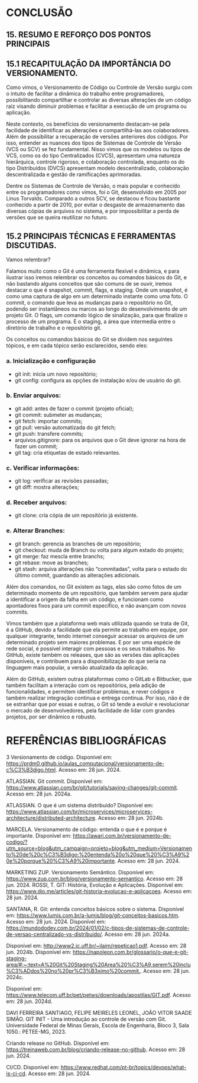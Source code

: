 # CONCLUSÃO <!-- omit in toc --><!-- markdownlint-disable -->

## 15. RESUMO E REFORÇO DOS PONTOS PRINCIPAIS

## 15.1 RECAPITULAÇÃO DA IMPORTÂNCIA DO VERSIONAMENTO.

Como vimos, o Versionamento de Código ou Controle de Versão surgiu com o intuito de facilitar a dinâmica do trabalho entre programadores, possibilitando compartilhar e controlar as diversas alterações de um código raiz visando diminuir problemas e facilitar a execução de um programa ou aplicação. 

Neste contexto, os benefícios do versionamento destacam-se pela facilidade de identificar as alterações e compartilhá-las aos colaboradores. Além de possibilitar a recuperação de versões anteriores dos códigos. Por isso, entender as nuances dos tipos de Sistemas de Controle de Versão (VCS ou SCV)  se fez fundamental. Nisso vimos que os modelos ou tipos de VCS, como os do tipo Centralizados (CVCS), apresentam uma natureza hierárquica, controle rigoroso, e colaboração controlada, enquanto os do tipo Distribuídos (DVCS) apresentam modelo descentralizado, colaboração descentralizada e gestão de ramificações aprimoradas.

Dentre os Sistemas de Controle de Versão, o mais popular e conhecido entre os programadores como vimos, foi o Git, desenvolvido em 2005 por Linus Torvalds. 
Comparado a outros SCV,  se destacou e ficou bastante conhecido a partir de 2010, por evitar o desgaste de armazenamento das diversas cópias de arquivos no sistema, e por impossibilitar a perda de versões que se queira reutilizar no futuro. 










## 15.2 PRINCIPAIS TÉCNICAS E FERRAMENTAS DISCUTIDAS.

Vamos relembrar?

Falamos muito como o Git é uma ferramenta flexível e dinâmica, e para ilustrar isso iremos relembrar os conceitos ou comandos básicos do Git, e não bastando alguns conceitos que são comuns de se ouvir, iremos destacar o que é snapshot, commit, flags, e staging. Onde um snapshot, é como uma captura de algo em um determinado instante como uma foto. O commit, o comando que leva as mudanças para o repositório no Git, podendo ser instantâneos ou marcos ao longo do desenvolvimento de um projeto Git. O flags, um comando lógico de sinalização, para que finalize o processo de um programa. E o staging, a área que intermedia entre o diretório de trabalho e o repositório git.

Os conceitos ou comandos básicos do Git se dividem nos seguintes tópicos, e em cada tópico serão esclarecidos, sendo eles:
### a.	Inicialização e configuração
- git init: inicia um novo repositório;
- git config: configura as opções de instalação e/ou de usuário do git.

### b.	Enviar arquivos: 
-	git add: antes de fazer o commit (projeto oficial);
-	git commit: submeter as mudanças;
-	git fetch: importar commits;
-	git pull: versão automatizada do git fetch;
-	git push: transfere commits;
-	arquivos.gitignore: para os arquivos que o Git deve ignorar na hora de fazer um commit;
-	git tag: cria etiquetas de estado relevantes.

### c.	Verificar informações:
-	git log: verificar as revisões passadas;
-	git diff: mostra alterações;

### d.	Receber arquivos:
-	git clone: cria cópia de um repositório já existente.

### e.	Alterar Branches:
-	git branch: gerencia as branches de um repositório;
-	git checkout: muda de Branch ou volta para algum estado do projeto;
-	git merge: faz mescla entre branchs;
-	git rebase: move as branches;
-	git stash: arquiva alterações não “commitadas”, volta para o estado do último commit, guardando as alterações adicionais.

Além dos comandos, no Git existem as tags, elas são como fotos de um determinado momento de um repositório, que também servem para ajudar a identificar a origem da falha em um código, e funcionam como apontadores fixos para um commit específico, e não avançam com novos commits.

Vimos também que a plataforma web mais utilizada quando se trata de Git, é a GitHub, devido a facilidade que ela permite ao trabalho em equipe, por qualquer integrante, tendo internet conseguir acessar os arquivos de um determinado projeto sem maiores problemas. E por ser uma espécie de rede social, é possível interagir com pessoas e os seus trabalhos. 
No GitHub, existe também os releases, que são as versões das aplicações disponíveis, e contribuem para a disponibilização do que seria na linguagem mais popular, a versão atualizada da aplicação.

Além do GitHub, existem outras plataformas como o GitLab e Bitbucker, que também facilitam a interação com os repositórios, pela adição de funcionalidades, e permitem identificar problemas, e rever códigos e também realizar integração continua e entrega continua. Por isso, não é de se estranhar que por essas e outras, o Git só tende a evoluir e revolucionar o mercado de desenvolvedores, pela facilidade de lidar com grandes projetos, por ser dinâmico e robusto.




# REFERÊNCIAS BIBLIOGRÁFICAS <!-- omit in toc --><!-- markdownlint-disable -->

3 Versionamento de código. Disponível em: <https://prdm0.github.io/aulas_computacional/versionamento-de-c%C3%B3digo.html>. Acesso em: 28 jun. 2024.

ATLASSIAN. Git commit. Disponível em: <https://www.atlassian.com/br/git/tutorials/saving-changes/git-commit>. Acesso em: 28 jun. 2024a.

ATLASSIAN. O que é um sistema distribuído? Disponível em: <https://www.atlassian.com/br/microservices/microservices-architecture/distributed-architecture>. Acesso em: 28 jun. 2024b.

MARCELA. Versionamento de código: entenda o que é e porque é importante. Disponível em: <https://awari.com.br/versionamento-de-codigo/?utm_source=blog&utm_campaign=projeto+blog&utm_medium=Versionamento%20de%20c%C3%B3digo:%20entenda%20o%20que%20%C3%A9%20e%20porque%20%C3%A9%20importante>. Acesso em: 28 jun. 2024.

MARKETING ZUP. Versionamento Semântico. Disponível em: <https://www.zup.com.br/blog/versionamento-semantico>. Acesso em: 28 jun. 2024.
ROSSI, T. GIT: História, Evolução e Aplicações. Disponível em: <https://www.dio.me/articles/git-historia-evolucao-e-aplicacoes>. Acesso em: 28 jun. 2024.

SANTANA, R. Git: entenda conceitos básicos sobre o sistema. Disponível em: <https://www.lumis.com.br/a-lumis/blog/git-conceitos-basicos.htm>. Acesso em: 28 jun. 2024.
Disponível em: <https://mundododev.com.br/2024/01/02/c-tipos-de-sistemas-de-controle-de-versao-centralizado-vs-distribuido/>. Acesso em: 28 jun. 2024a.

Disponível em: <http://www2.ic.uff.br/~ilaim/repeticao1.pdf>. Acesso em: 28 jun. 2024b.
Disponível em: <https://napoleon.com.br/glossario/o-que-e-git-staging-area/#:~:text=A%20Git%20Staging%20Area%20%C3%A9,serem%20inclu%C3%ADdos%20no%20pr%C3%B3ximo%20commit.>. Acesso em: 28 jun. 2024c.

Disponível em: <https://www.telecom.uff.br/pet/petws/downloads/apostilas/GIT.pdf>. Acesso em: 28 jun. 2024d.

DAVI FERREIRA SANTIAGO, FELIPE MEIRELES LEONEL, JOÃO VITOR SAADE SIMÃO. GIT INIT - Uma introdução ao controle de versão com Git. Universidade Federal de Minas Gerais, Escola de Engenharia, Bloco 3, Sala 1050.: PETEE-MG, 2023.

Criando release no GitHub. Disponível em: <https://treinaweb.com.br/blog/criando-release-no-github>. Acesso em: 28 jun. 2024.

CI/CD. Disponível em: <https://www.redhat.com/pt-br/topics/devops/what-is-ci-cd>. Acesso em: 28 jun. 2024.
